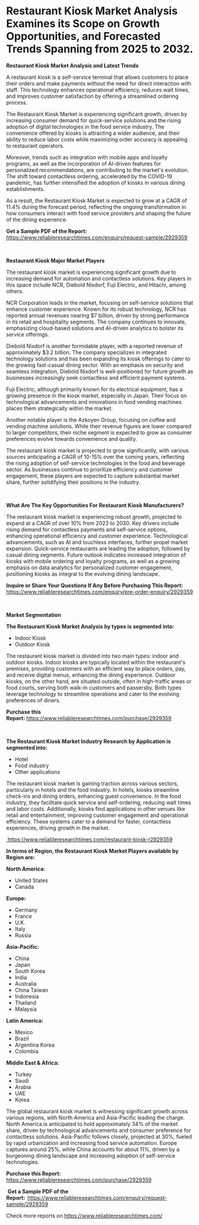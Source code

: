 <p><h1>Restaurant Kiosk Market Analysis Examines its Scope on Growth Opportunities, and Forecasted Trends Spanning from 2025 to 2032.</h1></p><p><strong>Restaurant Kiosk Market Analysis and Latest Trends</strong></p>
<p><p>A restaurant kiosk is a self-service terminal that allows customers to place their orders and make payments without the need for direct interaction with staff. This technology enhances operational efficiency, reduces wait times, and improves customer satisfaction by offering a streamlined ordering process. </p><p>The Restaurant Kiosk Market is experiencing significant growth, driven by increasing consumer demand for quick-service solutions and the rising adoption of digital technologies in the food service industry. The convenience offered by kiosks is attracting a wider audience, and their ability to reduce labor costs while maximizing order accuracy is appealing to restaurant operators. </p><p>Moreover, trends such as integration with mobile apps and loyalty programs, as well as the incorporation of AI-driven features for personalized recommendations, are contributing to the market's evolution. The shift toward contactless ordering, accelerated by the COVID-19 pandemic, has further intensified the adoption of kiosks in various dining establishments. </p><p>As a result, the Restaurant Kiosk Market is expected to grow at a CAGR of 11.4% during the forecast period, reflecting the ongoing transformation in how consumers interact with food service providers and shaping the future of the dining experience.</p></p>
<p><strong>Get a Sample PDF of the Report:&nbsp;</strong> <a href="https://www.reliableresearchtimes.com/enquiry/request-sample/2929359?utm_campaign=2199&utm_medium=2&utm_source=Github&utm_content=ia&utm_term=12032025&utm_id=restaurant-kiosk">https://www.reliableresearchtimes.com/enquiry/request-sample/2929359</a></p>
<p>&nbsp;</p>
<p><strong>Restaurant Kiosk Major Market Players</strong></p>
<p><p>The restaurant kiosk market is experiencing significant growth due to increasing demand for automation and contactless solutions. Key players in this space include NCR, Diebold Nixdorf, Fuji Electric, and Hitachi, among others.</p><p>NCR Corporation leads in the market, focusing on self-service solutions that enhance customer experience. Known for its robust technology, NCR has reported annual revenues nearing $7 billion, driven by strong performance in its retail and hospitality segments. The company continues to innovate, emphasizing cloud-based solutions and AI-driven analytics to bolster its service offerings.</p><p>Diebold Nixdorf is another formidable player, with a reported revenue of approximately $3.2 billion. The company specializes in integrated technology solutions and has been expanding its kiosk offerings to cater to the growing fast-casual dining sector. With an emphasis on security and seamless integration, Diebold Nixdorf is well-positioned for future growth as businesses increasingly seek contactless and efficient payment systems.</p><p>Fuji Electric, although primarily known for its electrical equipment, has a growing presence in the kiosk market, especially in Japan. Their focus on technological advancements and innovations in food vending machines places them strategically within the market.</p><p>Another notable player is the Azkoyen Group, focusing on coffee and vending machine solutions. While their revenue figures are lower compared to larger competitors, their niche segment is expected to grow as consumer preferences evolve towards convenience and quality.</p><p>The restaurant kiosk market is projected to grow significantly, with various sources anticipating a CAGR of 10-15% over the coming years, reflecting the rising adoption of self-service technologies in the food and beverage sector. As businesses continue to prioritize efficiency and customer engagement, these players are expected to capture substantial market share, further solidifying their positions in the industry.</p></p>
<p>&nbsp;</p>
<p><strong>What Are The Key Opportunities For Restaurant Kiosk Manufacturers?</strong></p>
<p><p>The restaurant kiosk market is experiencing robust growth, projected to expand at a CAGR of over 10% from 2023 to 2030. Key drivers include rising demand for contactless payments and self-service options, enhancing operational efficiency and customer experience. Technological advancements, such as AI and touchless interfaces, further propel market expansion. Quick-service restaurants are leading the adoption, followed by casual dining segments. Future outlook indicates increased integration of kiosks with mobile ordering and loyalty programs, as well as a growing emphasis on data analytics for personalized customer engagement, positioning kiosks as integral to the evolving dining landscape.</p></p>
<p><strong>Inquire or Share Your Questions If Any Before Purchasing This Report:</strong> <a href="https://www.reliableresearchtimes.com/enquiry/pre-order-enquiry/2929359?utm_campaign=2199&utm_medium=2&utm_source=Github&utm_content=ia&utm_term=12032025&utm_id=restaurant-kiosk">https://www.reliableresearchtimes.com/enquiry/pre-order-enquiry/2929359</a></p>
<p>&nbsp;</p>
<p><strong>Market Segmentation</strong></p>
<p><strong>The Restaurant Kiosk Market Analysis by types is segmented into:</strong></p>
<p><ul><li>Indoor Kiosk</li><li>Outdoor Kiosk</li></ul></p>
<p><p>The restaurant kiosk market is divided into two main types: indoor and outdoor kiosks. Indoor kiosks are typically located within the restaurant's premises, providing customers with an efficient way to place orders, pay, and receive digital menus, enhancing the dining experience. Outdoor kiosks, on the other hand, are situated outside, often in high-traffic areas or food courts, serving both walk-in customers and passersby. Both types leverage technology to streamline operations and cater to the evolving preferences of diners.</p></p>
<p><strong>Purchase this Report:&nbsp;</strong><a href="https://www.reliableresearchtimes.com/purchase/2929359?utm_campaign=2199&utm_medium=2&utm_source=Github&utm_content=ia&utm_term=12032025&utm_id=restaurant-kiosk">https://www.reliableresearchtimes.com/purchase/2929359</a></p>
<p>&nbsp;</p>
<p><strong>The Restaurant Kiosk Market Industry Research by Application is segmented into:</strong></p>
<p><ul><li>Hotel</li><li>Food industry</li><li>Other applications</li></ul></p>
<p><p>The restaurant kiosk market is gaining traction across various sectors, particularly in hotels and the food industry. In hotels, kiosks streamline check-ins and dining orders, enhancing guest convenience. In the food industry, they facilitate quick service and self-ordering, reducing wait times and labor costs. Additionally, kiosks find applications in other venues like retail and entertainment, improving customer engagement and operational efficiency. These systems cater to a demand for faster, contactless experiences, driving growth in the market.</p></p>
<p><a href="https://www.reliableresearchtimes.com/restaurant-kiosk-r2929359?utm_campaign=2199&utm_medium=2&utm_source=Github&utm_content=ia&utm_term=12032025&utm_id=restaurant-kiosk">&nbsp;https://www.reliableresearchtimes.com/restaurant-kiosk-r2929359</a></p>
<p><strong>In terms of Region, the Restaurant Kiosk Market Players available by Region are:</strong></p>
<p>
    <p> <strong> North America: </strong>
        <ul>
            <li>United States</li>
            <li>Canada</li>
        </ul>
        </p> 
    <p> <strong> Europe: </strong>
        <ul>
            <li>Germany</li>
            <li>France</li>
            <li>U.K.</li>
            <li>Italy</li>
            <li>Russia</li>
        </ul>
        </p> 
    <p> <strong> Asia-Pacific: </strong>
        <ul>
            <li>China</li>
            <li>Japan</li>
            <li>South Korea</li>
            <li>India</li>
            <li>Australia</li>
            <li>China Taiwan</li>
            <li>Indonesia</li>
            <li>Thailand</li>
            <li>Malaysia</li>
        </ul>
        </p> 
    <p> <strong> Latin America: </strong>
        <ul>
            <li>Mexico</li>
            <li>Brazil</li>
            <li>Argentina Korea</li>
            <li>Colombia</li>
        </ul>
        </p> 
    <p> <strong> Middle East & Africa: </strong>
        <ul>
            <li>Turkey</li>
            <li>Saudi</li>
            <li>Arabia</li>
            <li>UAE</li>
            <li>Korea</li>
        </ul>
    </p>
    </p>
<p><p>The global restaurant kiosk market is witnessing significant growth across various regions, with North America and Asia-Pacific leading the charge. North America is anticipated to hold approximately 34% of the market share, driven by technological advancements and consumer preference for contactless solutions. Asia-Pacific follows closely, projected at 30%, fueled by rapid urbanization and increasing food service automation. Europe captures around 25%, while China accounts for about 11%, driven by a burgeoning dining landscape and increasing adoption of self-service technologies.</p></p>
<p><strong>Purchase this Report: </strong><a href="https://www.reliableresearchtimes.com/purchase/2929359?utm_campaign=2199&utm_medium=2&utm_source=Github&utm_content=ia&utm_term=12032025&utm_id=restaurant-kiosk">https://www.reliableresearchtimes.com/purchase/2929359</a></p>
<p>&nbsp;<strong>Get a Sample PDF of the Report:&nbsp;&nbsp;</strong><a href="https://www.reliableresearchtimes.com/enquiry/request-sample/2929359?utm_campaign=2199&utm_medium=2&utm_source=Github&utm_content=ia&utm_term=12032025&utm_id=restaurant-kiosk">https://www.reliableresearchtimes.com/enquiry/request-sample/2929359</a></p>
<p><strong></strong></p>
<p>Check more reports on <a href="https://www.reliableresearchtimes.com/?utm_campaign=2199&utm_medium=2&utm_source=Github&utm_content=ia&utm_term=12032025&utm_id=restaurant-kiosk">https://www.reliableresearchtimes.com/</a></p>